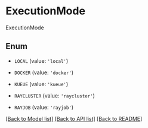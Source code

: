 # ExecutionMode

ExecutionMode

## Enum

* `LOCAL` (value: `'local'`)

* `DOCKER` (value: `'docker'`)

* `KUEUE` (value: `'kueue'`)

* `RAYCLUSTER` (value: `'raycluster'`)

* `RAYJOB` (value: `'rayjob'`)

[[Back to Model list]](../README.md#documentation-for-models) [[Back to API list]](../README.md#documentation-for-api-endpoints) [[Back to README]](../README.md)


